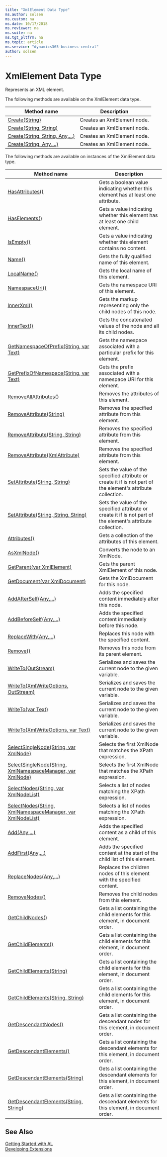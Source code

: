 ```yaml
---
title: "XmlElement Data Type"
ms.author: solsen
ms.custom: na
ms.date: 10/17/2018
ms.reviewer: na
ms.suite: na
ms.tgt_pltfrm: na
ms.topic: article
ms.service: "dynamics365-business-central"
author: solsen
---
```

[//]: # (START>DO_NOT_EDIT)
[//]: # (IMPORTANT:Do not edit any of the content between here and the END>DO_NOT_EDIT.)
[//]: # (Any modifications should be made in the .xml files in the ModernDev repo.)
# XmlElement Data Type
Represents an XML element.

The following methods are available on the XmlElement data type.


|Method name|Description|
|-----------|-----------|
|[Create(String)](xmlelement-create-string-method.md)|Creates an XmlElement node.|
|[Create(String, String)](xmlelement-create-string-string-method.md)|Creates an XmlElement node.|
|[Create(String, String, Any,...)](xmlelement-create-string-string-joker-method.md)|Creates an XmlElement node.|
|[Create(String, Any,...)](xmlelement-create-string-joker-method.md)|Creates an XmlElement node.|

The following methods are available on instances of the XmlElement data type.

|Method name|Description|
|-----------|-----------|
|[HasAttributes()](xmlelement-hasattributes-method.md)|Gets a boolean value indicating whether this element has at least one attribute.|
|[HasElements()](xmlelement-haselements-method.md)|Gets a value indicating whether this element has at least one child element.|
|[IsEmpty()](xmlelement-isempty-method.md)|Gets a value indicating whether this element contains no content.|
|[Name()](xmlelement-name-method.md)|Gets the fully qualified name of this element.|
|[LocalName()](xmlelement-localname-method.md)|Gets the local name of this element.|
|[NamespaceUri()](xmlelement-namespaceuri-method.md)|Gets the namespace URI of this element.|
|[InnerXml()](xmlelement-innerxml-method.md)|Gets the markup representing only the child nodes of this node.|
|[InnerText()](xmlelement-innertext-method.md)|Gets the concatenated values of the node and all its child nodes.|
|[GetNamespaceOfPrefix(String, var Text)](xmlelement-getnamespaceofprefix-method.md)|Gets the namespace associated with a particular prefix for this element.|
|[GetPrefixOfNamespace(String, var Text)](xmlelement-getprefixofnamespace-method.md)|Gets the prefix associated with a namespace URI for this element.|
|[RemoveAllAttributes()](xmlelement-removeallattributes-method.md)|Removes the attributes of this element.|
|[RemoveAttribute(String)](xmlelement-removeattribute-string-method.md)|Removes the specified attribute from this element.|
|[RemoveAttribute(String, String)](xmlelement-removeattribute-string-string-method.md)|Removes the specified attribute from this element.|
|[RemoveAttribute(XmlAttribute)](xmlelement-removeattribute-xmlattribute-method.md)|Removes the specified attribute from this element.|
|[SetAttribute(String, String)](xmlelement-setattribute-string-string-method.md)|Sets the value of the specified attribute or create it if is not part of the element's attribute collection.|
|[SetAttribute(String, String, String)](xmlelement-setattribute-string-string-string-method.md)|Sets the value of the specified attribute or create it if is not part of the element's attribute collection.|
|[Attributes()](xmlelement-attributes-method.md)|Gets a collection of the attributes of this element.|
|[AsXmlNode()](xmlelement-asxmlnode-method.md)|Converts the node to an XmlNode.|
|[GetParent(var XmlElement)](xmlelement-getparent-method.md)|Gets the parent XmlElement of this node.|
|[GetDocument(var XmlDocument)](xmlelement-getdocument-method.md)|Gets the XmlDocument for this node.|
|[AddAfterSelf(Any,...)](xmlelement-addafterself-method.md)|Adds the specified content immediately after this node.|
|[AddBeforeSelf(Any,...)](xmlelement-addbeforeself-method.md)|Adds the specified content immediately before this node.|
|[ReplaceWith(Any,...)](xmlelement-replacewith-method.md)|Replaces this node with the specified content.|
|[Remove()](xmlelement-remove-method.md)|Removes this node from its parent element.|
|[WriteTo(OutStream)](xmlelement-writeto-outstream-method.md)|Serializes and saves the current node to the given variable.|
|[WriteTo(XmlWriteOptions, OutStream)](xmlelement-writeto-xmlwriteoptions-outstream-method.md)|Serializes and saves the current node to the given variable.|
|[WriteTo(var Text)](xmlelement-writeto-text-method.md)|Serializes and saves the current node to the given variable.|
|[WriteTo(XmlWriteOptions, var Text)](xmlelement-writeto-xmlwriteoptions-text-method.md)|Serializes and saves the current node to the given variable.|
|[SelectSingleNode(String, var XmlNode)](xmlelement-selectsinglenode-string-xmlnode-method.md)|Selects the first XmlNode that matches the XPath expression.|
|[SelectSingleNode(String, XmlNamespaceManager, var XmlNode)](xmlelement-selectsinglenode-string-xmlnamespacemanager-xmlnode-method.md)|Selects the first XmlNode that matches the XPath expression.|
|[SelectNodes(String, var XmlNodeList)](xmlelement-selectnodes-string-xmlnodelist-method.md)|Selects a list of nodes matching the XPath expression.|
|[SelectNodes(String, XmlNamespaceManager, var XmlNodeList)](xmlelement-selectnodes-string-xmlnamespacemanager-xmlnodelist-method.md)|Selects a list of nodes matching the XPath expression.|
|[Add(Any,...)](xmlelement-add-method.md)|Adds the specified content as a child of this element.|
|[AddFirst(Any,...)](xmlelement-addfirst-method.md)|Adds the specified content at the start of the child list of this element.|
|[ReplaceNodes(Any,...)](xmlelement-replacenodes-method.md)|Replaces the children nodes of this element with the specified content.|
|[RemoveNodes()](xmlelement-removenodes-method.md)|Removes the child nodes from this element.|
|[GetChildNodes()](xmlelement-getchildnodes-method.md)|Gets a list containing the child elements for this element, in document order.|
|[GetChildElements()](xmlelement-getchildelements--method.md)|Gets a list containing the child elements for this element, in document order.|
|[GetChildElements(String)](xmlelement-getchildelements-string-method.md)|Gets a list containing the child elements for this element, in document order.|
|[GetChildElements(String, String)](xmlelement-getchildelements-string-string-method.md)|Gets a list containing the child elements for this element, in document order.|
|[GetDescendantNodes()](xmlelement-getdescendantnodes-method.md)|Gets a list containing the descendant nodes for this element, in document order.|
|[GetDescendantElements()](xmlelement-getdescendantelements--method.md)|Gets a list containing the descendant elements for this element, in document order.|
|[GetDescendantElements(String)](xmlelement-getdescendantelements-string-method.md)|Gets a list containing the descendant elements for this element, in document order.|
|[GetDescendantElements(String, String)](xmlelement-getdescendantelements-string-string-method.md)|Gets a list containing the descendant elements for this element, in document order.|

[//]: # (IMPORTANT: END>DO_NOT_EDIT)
## See Also
[Getting Started with AL](../../devenv-get-started.md)  
[Developing Extensions](../../devenv-dev-overview.md)  